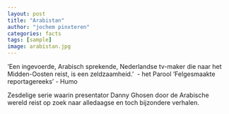 ```yaml
---
layout: post
title: "Arabistan"
author: "jochem pinxteren"
categories: facts
tags: [sample]
image: arabistan.jpg
---
```


’Een ingevoerde, Arabisch sprekende, Nederlandse tv-maker die naar het Midden-Oosten reist, is een zeldzaamheid.’  - het Parool
’Felgesmaakte reportagereeks’ - Humo

Zesdelige serie waarin presentator Danny Ghosen door de Arabische wereld reist op zoek naar alledaagse en toch bijzondere verhalen.